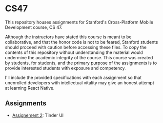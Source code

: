 # CS47

This repository houses assignments for Stanford's Cross-Platform Mobile Development course, CS 47. 

Although the instructors have stated this course is meant to be collaborative, and that the honor code is not to be feared, Stanford students should proceed with caution before accessing these files. To copy the contents of this repository without understanding the material would undermine the academic integrity of the course. This course was created by students, for students, and the primary purpose of the assignments is to provide interested students with exposure and competency.

I'll include the provided specifications with each assignment so that unenrolled developers with intellectual vitality may give an honest attempt at learning React Native.

## Assignments
- [Assignement 2](./Assignment-2): Tinder UI
